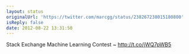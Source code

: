 ```yaml
---
layout: status
originalUrl: 'https://twitter.com/marcgg/status/238267238015180800'
isReply: false
date: 2012-08-22 13:31:50
---
```


Stack Exchange Machine Learning Contest ~ http://t.co/jWQ7pWB5
